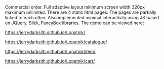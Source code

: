 Commercial order. Full adaptive layout minimum screen width 320px maximum unlimited.
There are 4 static html pages. The pages are partially linked to each other. Also implemented minimal interactivity using JS based on JQuery, Slick, FancyBox libraries. 
The demo can be viewed here:

https://jerrydarksith.github.io/Lopatnik/

https://jerrydarksith.github.io/Lopatnik/catalogue/

https://jerrydarksith.github.io/Lopatnik/item/

https://jerrydarksith.github.io/Lopatnik/cart/
